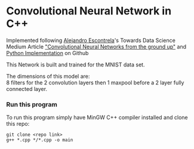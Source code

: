 # Convolutional Neural Network in C++

Implemented following [Alejandro Escontrela](https://github.com/Alescontrela)'s Towards Data Science Medium Article ["Convolutional Neural Networks from the ground up"](https://towardsdatascience.com/convolutional-neural-networks-from-the-ground-up-c67bb41454e1) and [Python Implementation](https://github.com/Alescontrela/Numpy-CNN) on Github  

This Network is built and trained for the MNIST data set.  

The dimensions of this model are:  
8 filters for the 2 convolution layers then 1 maxpool before a 2 layer fully connected layer.  

### Run this program

To run this program simply have MinGW C++ compiler installed and clone this repo:

```shell
git clone <repo link>
g++ *.cpp */*.cpp -o main
```
